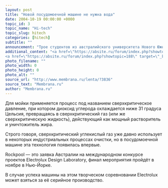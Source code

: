 ```yaml
---
layout: post
title: "Новой посудомоечной машине не нужна вода"
date: 2004-10-19 00:00:00 +0000
topic_id: 3
topic_name: "Hi-tech"
topic_slug: hitech
categories: [hitech]
subtitle: ""
announcement: "Трое студентов из австралийского университета Нового Южного Уэльса (UNSW) — Дуглас Нэш (Douglas Nash), Ойстьен Ли (Oystien Lie) и Росс Николлс (Ross Nicholls) — изобрели посудомоечную машину Rockpool, которая вместо воды использует для очистки углекислый газ."
additional_content: "<a href=\"https://absite.ru/forum/index.php?showtopic=202\" target=\"_blank\">АБС-форум: Гениальные изобретения</a>
<a href=\"https://absite.ru/forum/index.php?showtopic=188\" target=\"_blank\">АБС-форум: Пять машин и технологий готовы изменить наш мир</a>"
photo_filename: ""
photo_width: 0
photo_height: 0
photo_alt: ""
source_url: "http://www.membrana.ru/lenta/?3836"
source_text: "Membrana.ru"
author: "Membrana.ru"
---
```

Для мойки применяется процесс под названием сверхкритическое давление, при котором диоксид углерода охлаждается ниже 31 градуса Цельсия, превращаясь в сверхкритический газ (или же сверхкритическую жидкость), действующий как мощный растворитель и уничтожитель жира. 

Строго говоря, сверхкритический углекислый газ уже давно использует в некоторых индустриальных процессах очистки, но в посудомоечной машине эта технология появилась впервые.

Rockpool — это заявка Австралии на международном конкурсе проектов Electrolux Design Laboratory, финал мероприятия пройдёт в ноябре в Нью-Йорке. 

В случае успеха машины на этом творческом соревновании Electrolux может взяться за её серийное производство.
